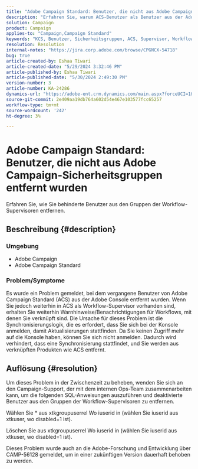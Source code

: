 ```yaml
---
title: "Adobe Campaign Standard: Benutzer, die nicht aus Adobe Campaign-Sicherheitsgruppen entfernt wurden"
description: "Erfahren Sie, warum ACS-Benutzer als Benutzer aus der Adobe Console entfernt werden."
solution: Campaign
product: Campaign
applies-to: "Campaign,Campaign Standard"
keywords: "KCS, Benutzer, Sicherheitsgruppen, ACS, Supervisor, Workflow, Benachrichtigungen, Synchronisierungslogik, Problem, Update, Konsole"
resolution: Resolution
internal-notes: "https://jira.corp.adobe.com/browse/CPGNCX-54718"
bug: true
article-created-by: Eshaa Tiwari
article-created-date: "5/29/2024 3:32:46 PM"
article-published-by: Eshaa Tiwari
article-published-date: "5/30/2024 2:49:30 PM"
version-number: 3
article-number: KA-24286
dynamics-url: "https://adobe-ent.crm.dynamics.com/main.aspx?forceUCI=1&pagetype=entityrecord&etn=knowledgearticle&id=d00080b1-d01d-ef11-840b-6045bd026dc7"
source-git-commit: 2e409aa19db764a602d54e467e103577fcc65257
workflow-type: tm+mt
source-wordcount: '242'
ht-degree: 3%

---
```


# Adobe Campaign Standard: Benutzer, die nicht aus Adobe Campaign-Sicherheitsgruppen entfernt wurden


Erfahren Sie, wie Sie behinderte Benutzer aus den Gruppen der Workflow-Supervisoren entfernen.

## Beschreibung {#description}


### Umgebung

- Adobe Campaign
- Adobe Campaign Standard


### Problem/Symptome

Es wurde ein Problem gemeldet, bei dem vergangene Benutzer von Adobe Campaign Standard (ACS) aus der Adobe Console entfernt wurden. Wenn Sie jedoch weiterhin in ACS als Workflow-Supervisor vorhanden sind, erhalten Sie weiterhin Warnhinweise/Benachrichtigungen für Workflows, mit denen Sie verknüpft sind. Die Ursache für dieses Problem ist die Synchronisierungslogik, die es erfordert, dass Sie sich bei der Konsole anmelden, damit Aktualisierungen stattfinden. Da Sie keinen Zugriff mehr auf die Konsole haben, können Sie sich nicht anmelden. Dadurch wird verhindert, dass eine Synchronisierung stattfindet, und Sie werden aus verknüpften Produkten wie ACS entfernt.


## Auflösung {#resolution}


Um dieses Problem in der Zwischenzeit zu beheben, wenden Sie sich an den Campaign-Support, der mit dem internen Ops-Team zusammenarbeiten kann, um die folgenden SQL-Anweisungen auszuführen und deaktivierte Benutzer aus den Gruppen der Workflow-Supervisoren zu entfernen.

Wählen Sie \* aus xtkgroupuserrel Wo iuserid in (wählen Sie iuserid aus xtkuser, wo disabled=1 ist).

Löschen Sie aus xtkgroupuserrel Wo iuserid in (wählen Sie iuserid aus xtkuser, wo disabled=1 ist).

Dieses Problem wurde auch an die Adobe-Forschung und Entwicklung über CAMP-56128 gemeldet, um in einer zukünftigen Version dauerhaft behoben zu werden.
